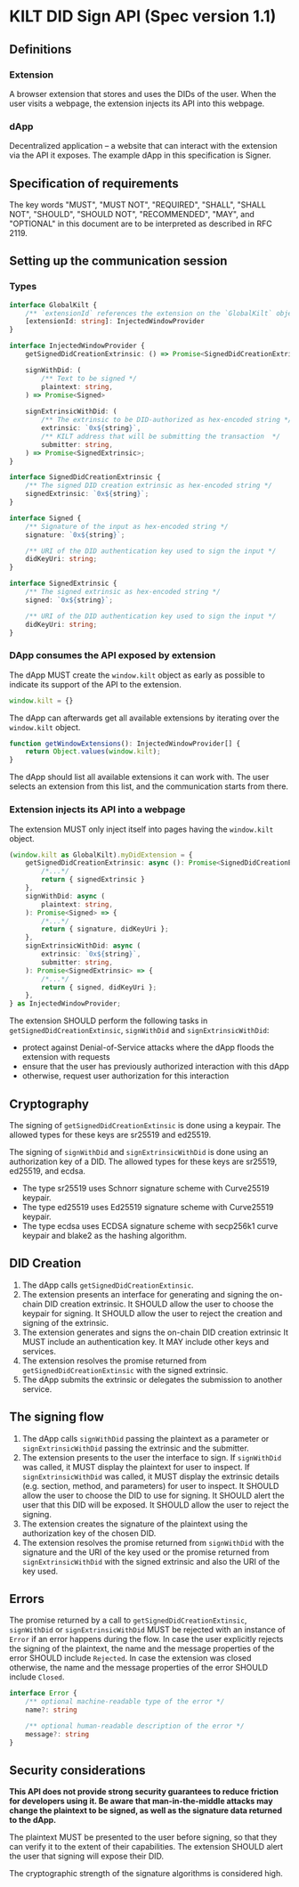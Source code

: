 # KILT DID Sign API (Spec version 1.1)

## Definitions

### Extension

A browser extension that stores and uses the DIDs of the user.
When the user visits a webpage, the extension injects its API into this webpage.

### dApp

Decentralized application – a website that can interact with the extension via the API it exposes.
The example dApp in this specification is Signer.


## Specification of requirements

The key words "MUST", "MUST NOT", "REQUIRED", "SHALL", "SHALL NOT", "SHOULD", "SHOULD NOT", "RECOMMENDED",  "MAY", and
"OPTIONAL" in this document are to be interpreted as described in RFC 2119.


## Setting up the communication session

### Types

```typescript
interface GlobalKilt {
    /** `extensionId` references the extension on the `GlobalKilt` object but is not used by the dApp */
    [extensionId: string]: InjectedWindowProvider
}

interface InjectedWindowProvider {
    getSignedDidCreationExtrinsic: () => Promise<SignedDidCreationExtrinsic>

    signWithDid: (
        /** Text to be signed */
        plaintext: string,
    ) => Promise<Signed>
    
    signExtrinsicWithDid: (
        /** The extrinsic to be DID-authorized as hex-encoded string */
        extrinsic: `0x${string}`,
        /** KILT address that will be submitting the transaction  */
        submitter: string,
    ) => Promise<SignedExtrinsic>;
}

interface SignedDidCreationExtrinsic {
    /** The signed DID creation extrinsic as hex-encoded string */
    signedExtrinsic: `0x${string}`;
}

interface Signed {
    /** Signature of the input as hex-encoded string */
    signature: `0x${string}`;

    /** URI of the DID authentication key used to sign the input */
    didKeyUri: string;
}

interface SignedExtrinsic {
    /** The signed extrinsic as hex-encoded string */
    signed: `0x${string}`;

    /** URI of the DID authentication key used to sign the input */
    didKeyUri: string;
}
```


### DApp consumes the API exposed by extension

The dApp MUST create the `window.kilt` object as early as possible to indicate its support of the API to the extension.

```typescript
window.kilt = {}
```

The dApp can afterwards get all available extensions by iterating over the `window.kilt` object.

```typescript
function getWindowExtensions(): InjectedWindowProvider[] {
    return Object.values(window.kilt);
}
```

The dApp should list all available extensions it can work with.
The user selects an extension from this list, and the communication starts from there.


### Extension injects its API into a webpage

The extension MUST only inject itself into pages having the `window.kilt` object.

```typescript
(window.kilt as GlobalKilt).myDidExtension = {
    getSignedDidCreationExtrinsic: async (): Promise<SignedDidCreationExtrinsic> => {
        /*...*/
        return { signedExtrinsic }
    },
    signWithDid: async (
        plaintext: string,
    ): Promise<Signed> => {
        /*...*/
        return { signature, didKeyUri };
    },
    signExtrinsicWithDid: async (
        extrinsic: `0x${string}`,
        submitter: string,
    ): Promise<SignedExtrinsic> => {
        /*...*/
        return { signed, didKeyUri };
    },
} as InjectedWindowProvider;
```

The extension SHOULD perform the following tasks in `getSignedDidCreationExtinsic`, `signWithDid` and `signExtrinsicWithDid`:
- protect against Denial-of-Service attacks where the dApp floods the extension with requests
- ensure that the user has previously authorized interaction with this dApp
- otherwise, request user authorization for this interaction


## Cryptography

The signing of `getSignedDidCreationExtinsic` is done using a keypair.
The allowed types for these keys are sr25519 and ed25519.

The signing of `signWithDid` and `signExtrinsicWithDid` is done using an authorization key of a DID.
The allowed types for these keys are sr25519, ed25519, and ecdsa.

* The type sr25519 uses Schnorr signature scheme with Curve25519 keypair.
* The type ed25519 uses Ed25519 signature scheme with Curve25519 keypair.
* The type ecdsa uses ECDSA signature scheme with secp256k1 curve keypair and blake2 as the hashing algorithm.


## DID Creation

1. The dApp calls `getSignedDidCreationExtinsic`.
2. The extension presents an interface for generating and signing the on-chain DID creation extrinsic.
    It SHOULD allow the user to choose the keypair for signing.
    It SHOULD allow the user to reject the creation and signing of the extrinsic.
3. The extension generates and signs the on-chain DID creation extrinsic
    It MUST include an authentication key.
    It MAY include other keys and services.
4. The extension resolves the promise returned from `getSignedDidCreationExtinsic` with the signed extrinsic.
5. The dApp submits the extrinsic or delegates the submission to another service.


## The signing flow

1. The dApp calls `signWithDid` passing the plaintext as a parameter 
   or `signExtrinsicWithDid` passing the extrinsic and the submitter.
2. The extension presents to the user the interface to sign. 
   If `signWithDid` was called, it MUST display the plaintext for user to inspect.
   If `signExtrinsicWithDid` was called, it MUST display the extrinsic details (e.g. section, method, and parameters) for user to inspect.
   It SHOULD allow the user to choose the DID to use for signing.
   It SHOULD alert the user that this DID will be exposed.
   It SHOULD allow the user to reject the signing.
3. The extension creates the signature of the plaintext using the authorization key of the chosen DID.
4. The extension resolves the promise returned from `signWithDid` with the signature and the URI of the key used
   or the promise returned from `signExtrinsicWithDid` with the signed extrinsic and also the URI of the key used.


## Errors

The promise returned by a call to `getSignedDidCreationExtinsic`, `signWithDid` or `signExtrinsicWithDid` MUST be rejected with an instance of `Error`
if an error happens during the flow. In case the user explicitly rejects the signing of the plaintext,
the name and the message properties of the error SHOULD include `Rejected`.
In case the extension was closed otherwise, the name and the message properties of the error SHOULD include `Closed`.

```typescript
interface Error {
    /** optional machine-readable type of the error */
    name?: string

    /** optional human-readable description of the error */
    message?: string
}
```


## Security considerations

**This API does not provide strong security guarantees to reduce friction for developers using it. Be aware that
man-in-the-middle attacks may change the plaintext to be signed, as well as the signature data returned to the dApp.**

The plaintext MUST be presented to the user before signing, so that they can verify it to the extent of
their capabilities. The extension SHOULD alert the user that signing will expose their DID.

The cryptographic strength of the signature algorithms is considered high.
